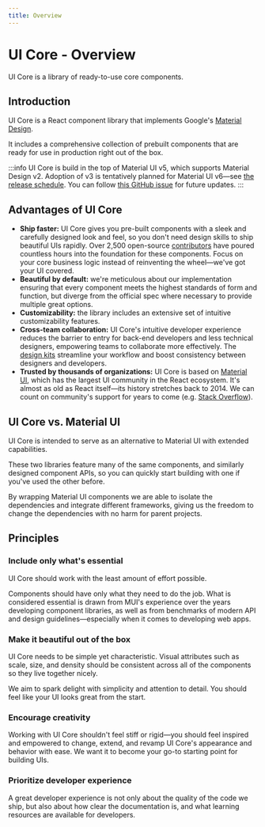 ```yaml
---
title: Overview
---
```


# UI Core - Overview

<p class="description">UI Core is a library of ready-to-use core components.</p>

## Introduction

UI Core is a React component library that implements Google's [Material Design](https://material.io/).

It includes a comprehensive collection of prebuilt components that are ready for use in production right out of the box.

:::info
UI Core is build in the top of Material UI v5, which supports Material Design v2.
Adoption of v3 is tentatively planned for Material UI v6—see [the release schedule](https://mui.com/versions/#release-schedule).
You can follow [this GitHub issue](https://github.com/mui/material-ui/issues/29345) for future updates.
:::

## Advantages of UI Core

- **Ship faster:** UI Core gives you pre-built components with a sleek and carefully designed look and feel, so you don't need design skills to ship beautiful UIs rapidly. Over 2,500 open-source [contributors](https://github.com/mui/material-ui/graphs/contributors) have poured countless hours into the foundation for these components.
  Focus on your core business logic instead of reinventing the wheel—we've got your UI covered.
- **Beautiful by default:** we're meticulous about our implementation ensuring that every component meets the highest standards of form and function, but diverge from the official spec where necessary to provide multiple great options.
- **Customizability:** the library includes an extensive set of intuitive customizability features.
- **Cross-team collaboration:** UI Core's intuitive developer experience reduces the barrier to entry for back-end developers and less technical designers, empowering teams to collaborate more effectively.
  The [design kits](https://mui.com/design-kits/) streamline your workflow and boost consistency between designers and developers.
- **Trusted by thousands of organizations:** UI Core is based on [Material UI](https://github.com/mui/material-ui), which has the largest UI community in the React ecosystem.
  It's almost as old as React itself—its history stretches back to 2014.
  We can count on community's support for years to come (e.g. [Stack Overflow](https://insights.stackoverflow.com/trends?tags=material-ui)).

## UI Core vs. Material UI

UI Core is intended to serve as an alternative to Material UI with extended capabilities.

These two libraries feature many of the same components, and similarly designed component APIs, so you can quickly start building with one if you've used the other before.

By wrapping Material UI components we are able to isolate the dependencies and integrate different frameworks, giving us the freedom to change the dependencies with no harm for parent projects.

## Principles

### Include only what's essential

UI Core should work with the least amount of effort possible.

Components should have only what they need to do the job.
What is considered essential is drawn from MUI's experience over the years developing component libraries, as well as from benchmarks of modern API and design guidelines—especially when it comes to developing web apps.

### Make it beautiful out of the box

UI Core needs to be simple yet characteristic.
Visual attributes such as scale, size, and density should be consistent across all of the components so they live together nicely.

We aim to spark delight with simplicity and attention to detail.
You should feel like your UI looks great from the start.

### Encourage creativity

Working with UI Core shouldn't feel stiff or rigid—you should feel inspired and empowered to change, extend, and revamp UI Core's appearance and behavior with ease.
We want it to become your go-to starting point for building UIs.

### Prioritize developer experience

A great developer experience is not only about the quality of the code we ship, but also about how clear the documentation is, and what learning resources are available for developers.
